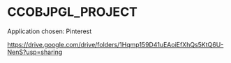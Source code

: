 # CCOBJPGL_PROJECT
Application chosen: Pinterest

https://drive.google.com/drive/folders/1Hqmp159D41uEAoiEfXhQs5KtQ6U-NenS?usp=sharing
